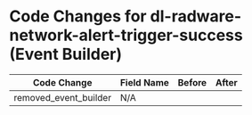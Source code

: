 # Code Changes for dl-radware-network-alert-trigger-success (Event Builder)

| Code Change | Field Name | Before | After |
|-------------|------------|--------|-------|
| removed_event_builder | N/A |  |  |